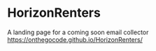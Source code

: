 # HorizonRenters
A landing page for a coming soon email collector
https://onthegocode.github.io/HorizonRenters/
